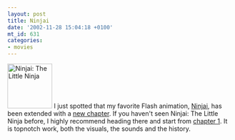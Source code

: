 ```yaml
---
layout: post
title: Ninjai
date: '2002-11-28 15:04:18 +0100'
mt_id: 631
categories:
- movies
---
```

<a href="http://www.ninjai.com"><img alt="Ninjai: The Little Ninja" src="/journal/archives/ninjai/Ninjai_white.gif" width="100" height="100" class="small" /></a> I just spotted that my favorite Flash animation, <a href="http://www.ninjai.com">Ninjai</a>, has been extended with a <a href="http://www.ninjai.com/chapter10.php">new chapter</a>. If you haven't seen Ninjai: The Little Ninja before, I highly recommend heading there and start from <a href="http://www.ninjai.com/chapter01.php">chapter 1</a>. It is topnotch work, both the visuals, the sounds and the history.
